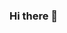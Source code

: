 ### Hi there 👋

<!--
**olanolano/olanolano** is a ✨ _special_ ✨ repository because its `README.md` (this file) appears on your GitHub profile.

Here are some ideas to get you started:

- 🔭 I’m currently working on DXC company...
- 🌱 I’m currently learning Github...
- 👯 I’m looking to collaborate on others...
- 🤔 I’m looking for help with someone...
- 💬 Ask me about requests...
- 📫 How to reach me: llanne@sina.com...
- 😄 Pronouns: Lan, Lan...
- ⚡ Fun fact: Reading, sports, travelling, ...
-->
